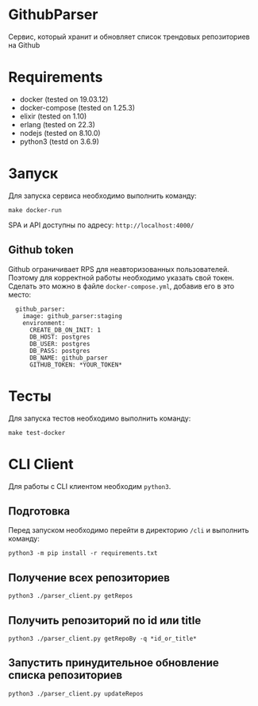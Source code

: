 # GithubParser
Сервис, который хранит и обновляет список трендовых репозиториев на Github

# Requirements
* docker (tested on 19.03.12)
* docker-compose (tested on 1.25.3)
* elixir (tested on 1.10)
* erlang (tested on 22.3)
* nodejs (tested on 8.10.0)
* python3 (testd on 3.6.9)

# Запуск

Для запуска сервиса необходимо выполнить команду:
```
make docker-run
```
SPA и API доступны по адресу: `http://localhost:4000/`

## Github token
Github ограничивает RPS для неавторизованных пользователей.
Поэтому для корректной работы необходимо указать свой токен.
Сделать это можно в файле `docker-compose.yml`, добавив его в это место:
```
  github_parser:
    image: github_parser:staging
    environment:
      CREATE_DB_ON_INIT: 1
      DB_HOST: postgres
      DB_USER: postgres
      DB_PASS: postgres
      DB_NAME: github_parser
      GITHUB_TOKEN: *YOUR_TOKEN*
```

# Тесты

Для запуска тестов необходимо выполнить команду:
```
make test-docker
```

# CLI Client
Для работы с CLI клиентом необходим `python3`. 

## Подготовка
Перед запуском необходимо перейти в директорию `/cli` и выполнить команду:
```
python3 -m pip install -r requirements.txt
```

## Получение всех репозиториев
```
python3 ./parser_client.py getRepos
```

## Получить репозиторий по id или title
```
python3 ./parser_client.py getRepoBy -q *id_or_title*
```

## Запустить принудительное обновление списка репозиториев
```
python3 ./parser_client.py updateRepos
```